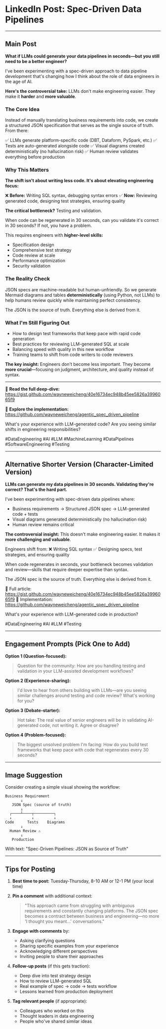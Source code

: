 # LinkedIn Post: Spec-Driven Data Pipelines

---

## Main Post

**What if LLMs could generate your data pipelines in seconds—but you still need to be a better engineer?**

I've been experimenting with a spec-driven approach to data pipeline development that's changing how I think about the role of data engineers in the age of AI.

**Here's the controversial take:** LLMs don't make engineering easier. They make it **harder** and **more valuable**.

### The Core Idea

Instead of manually translating business requirements into code, we create a structured JSON specification that serves as the single source of truth. From there:

✅ LLMs generate platform-specific code (DBT, Dataform, PySpark, etc.)
✅ Tests are auto-generated alongside code
✅ Visual diagrams created deterministically (no hallucination risk)
✅ Human review validates everything before production

### Why This Matters

**The shift isn't about writing less code. It's about elevating engineering focus:**

❌ **Before:** Writing SQL syntax, debugging syntax errors
✅ **Now:** Reviewing generated code, designing test strategies, ensuring quality

**The critical bottleneck?** Testing and validation.

When code can be regenerated in 30 seconds, can you validate it's correct in 30 seconds? If not, you have a problem.

This requires engineers with **higher-level skills:**
- Specification design
- Comprehensive test strategy
- Code review at scale
- Performance optimization
- Security validation

### The Reality Check

JSON specs are machine-readable but human-unfriendly. So we generate Mermaid diagrams and tables **deterministically** (using Python, not LLMs) to help humans review quickly while maintaining perfect consistency.

The JSON is the source of truth. Everything else is derived from it.

### What I'm Still Figuring Out

- How to design test frameworks that keep pace with rapid code generation
- Best practices for reviewing LLM-generated SQL at scale
- Balancing speed with quality in this new workflow
- Training teams to shift from code writers to code reviewers

**The key insight:** Engineers don't become less important. They become **more crucial**—focusing on judgment, architecture, and quality instead of syntax.

---

📖 **Read the full deep-dive:** https://gist.github.com/wayneweicheng/40e16734ec948b45ee5826a3996065f9

🔧 **Explore the implementation:** https://github.com/wayneweicheng/agentic_spec_driven_pipeline

What's your experience with LLM-generated code? Are you seeing similar shifts in engineering responsibilities?

#DataEngineering #AI #LLM #MachineLearning #DataPipelines #SoftwareEngineering #Testing

---

## Alternative Shorter Version (Character-Limited Version)

**LLMs can generate my data pipelines in 30 seconds. Validating they're correct? That's the hard part.**

I've been experimenting with spec-driven data pipelines where:
- Business requirements → Structured JSON spec → LLM-generated code + tests
- Visual diagrams generated deterministically (no hallucination risk)
- Human review remains critical

**The controversial insight:** This doesn't make engineering easier. It makes it **more challenging and valuable**.

Engineers shift from:
❌ Writing SQL syntax
✅ Designing specs, test strategies, and ensuring quality

When code regenerates in seconds, your bottleneck becomes validation and review—skills that require deeper expertise than syntax.

The JSON spec is the source of truth. Everything else is derived from it.

📖 Full article: https://gist.github.com/wayneweicheng/40e16734ec948b45ee5826a3996065f9
🔧 Implementation: https://github.com/wayneweicheng/agentic_spec_driven_pipeline

What's your experience with LLM-generated code in production?

#DataEngineering #AI #LLM #Testing

---

## Engagement Prompts (Pick One to Add)

**Option 1 (Question-focused):**
> Question for the community: How are you handling testing and validation in your LLM-assisted development workflows?

**Option 2 (Experience-sharing):**
> I'd love to hear from others building with LLMs—are you seeing similar challenges around testing and code review? What's working for you?

**Option 3 (Debate-starter):**
> Hot take: The real value of senior engineers will be in validating AI-generated code, not writing it. Agree or disagree?

**Option 4 (Problem-focused):**
> The biggest unsolved problem I'm facing: How do you build test frameworks that keep pace with code that regenerates every 30 seconds?

---

## Image Suggestion

Consider creating a simple visual showing the workflow:

```
Business Requirement
       ↓
   JSON Spec (source of truth)
       ↓
  ┌────┴────┬─────────┐
  ↓         ↓         ↓
Code      Tests    Diagrams
       ↓
  Human Review ⚠️
       ↓
   Production
```

With text: "Spec-Driven Pipelines: JSON as Source of Truth"

---

## Tips for Posting

1. **Best time to post:** Tuesday-Thursday, 8-10 AM or 12-1 PM (your local time)

2. **Pin a comment** with additional context:
   > "This approach came from struggling with ambiguous requirements and constantly changing platforms. The JSON spec becomes a contract between business and engineering—no more 'I thought you meant...' conversations."

3. **Engage with comments** by:
   - Asking clarifying questions
   - Sharing specific examples from your experience
   - Acknowledging different perspectives
   - Inviting people to share their approaches

4. **Follow-up posts** (if this gets traction):
   - Deep dive into test strategy design
   - How to review LLM-generated SQL
   - Real example of spec → code → tests workflow
   - Lessons learned from production deployment

5. **Tag relevant people** (if appropriate):
   - Colleagues who worked on this
   - Thought leaders in data engineering
   - People who've shared similar ideas